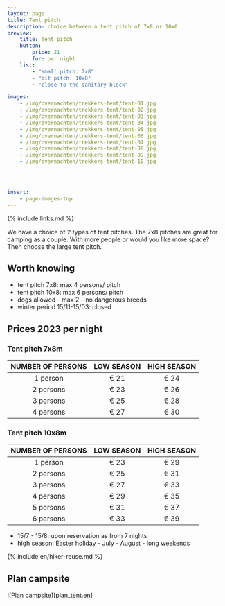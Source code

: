 ```yaml
---
layout: page
title: Tent pitch
description: choice between a tent pitch of 7x8 or 10x8
preview:
    title: Tent pitch
    button:
        price: 21
        for: per night     
    list:
        - "small pitch: 7x8"
        - "bit pitch: 10x8"
        - "close to the sanitary block"

images:
    - /img/overnachten/trekkers-tent/tent-01.jpg
    - /img/overnachten/trekkers-tent/tent-02.jpg
    - /img/overnachten/trekkers-tent/tent-03.jpg
    - /img/overnachten/trekkers-tent/tent-04.jpg
    - /img/overnachten/trekkers-tent/tent-05.jpg
    - /img/overnachten/trekkers-tent/tent-06.jpg
    - /img/overnachten/trekkers-tent/tent-07.jpg
    - /img/overnachten/trekkers-tent/tent-08.jpg
    - /img/overnachten/trekkers-tent/tent-09.jpg
    - /img/overnachten/trekkers-tent/tent-10.jpg




insert:
    - page-images-top
---
```

{% include links.md %}

We have a choice of 2 types of tent pitches. The 7x8 pitches are great for camping as a couple. With more people or would you like more space? Then choose the large tent pitch.


## Worth knowing

- tent pitch 7x8: max 4 persons/ pitch
- tent pitch 10x8: max 6 persons/ pitch
- dogs allowed - max 2 – no dangerous breeds
- winter period 15/11-15/03: closed

## Prices 2023 per night

### Tent pitch 7x8m

NUMBER OF PERSONS | LOW SEASON | HIGH SEASON      
:-------------:|:-----------:|:-----------:|
1 person      |€ 21          |€ 24    
2 persons     |€ 23          |€ 26         
3 persons     |€ 25          |€ 28
4 persons     |€ 27          |€ 30

### Tent pitch 10x8m

NUMBER OF PERSONS | LOW SEASON | HIGH SEASON      
:-------------:|:-----------:|:-----------:|
1 person      |€ 23          |€ 29   
2 persons     |€ 25          |€ 31
3 persons     |€ 27          |€ 33
4 persons     |€ 29          |€ 35   
5 persons     |€ 31          |€ 37
6 persons     |€ 33          |€ 39

* 15/7 - 15/8: upon reservation as from 7 nights
* high season: Easter holiday - July - August - long weekends


{% include en/hiker-reuse.md %}


## Plan campsite

![Plan campsite][plan_tent.en]
